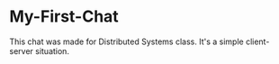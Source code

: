 # My-First-Chat
This chat was made for Distributed Systems class. It's a simple client-server situation.
